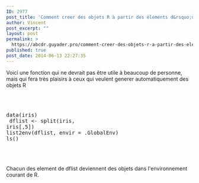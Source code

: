 ```yaml
---
ID: 2977
post_title: 'Comment creer des objets R à partir des élements d&rsquo;une liste ? list2env'
author: Vincent
post_excerpt: ""
layout: post
permalink: >
  https://abcdr.guyader.pro/comment-creer-des-objets-r-a-partir-des-elements-dune-liste-list2env/
published: true
post_date: 2014-06-13 22:27:35
---
```

Voici une fonction qui ne devrait pas être utile à beaucoup de personne, mais qui fera très plaisirs à ceux qui veulent generer automatiquement des objets R <br /><br /><br /> <pre lang='rsplus'><br />data(iris)<br /> dflist &lt;- split(iris, iris[,5])<br />list2env(dflist, envir = .GlobalEnv)<br />ls() <br /></pre> <br /><br />Chacun des element de dflist deviennent des objets dans l'environnement courant de R.